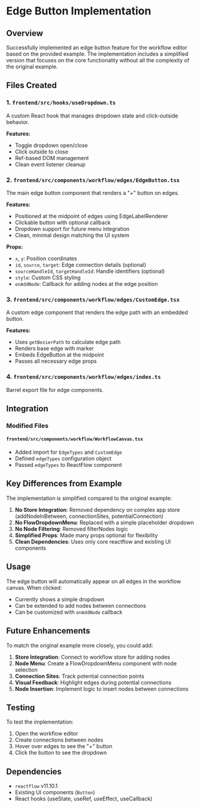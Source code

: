 # Edge Button Implementation

## Overview
Successfully implemented an edge button feature for the workflow editor based on the provided example. The implementation includes a simplified version that focuses on the core functionality without all the complexity of the original example.

## Files Created

### 1. `frontend/src/hooks/useDropdown.ts`
A custom React hook that manages dropdown state and click-outside behavior.

**Features:**
- Toggle dropdown open/close
- Click outside to close
- Ref-based DOM management
- Clean event listener cleanup

### 2. `frontend/src/components/workflow/edges/EdgeButton.tsx`
The main edge button component that renders a "+" button on edges.

**Features:**
- Positioned at the midpoint of edges using EdgeLabelRenderer
- Clickable button with optional callback
- Dropdown support for future menu integration
- Clean, minimal design matching the UI system

**Props:**
- `x`, `y`: Position coordinates
- `id`, `source`, `target`: Edge connection details (optional)
- `sourceHandleId`, `targetHandleId`: Handle identifiers (optional)
- `style`: Custom CSS styling
- `onAddNode`: Callback for adding nodes at the edge position

### 3. `frontend/src/components/workflow/edges/CustomEdge.tsx`
A custom edge component that renders the edge path with an embedded button.

**Features:**
- Uses `getBezierPath` to calculate edge path
- Renders base edge with marker
- Embeds EdgeButton at the midpoint
- Passes all necessary edge props

### 4. `frontend/src/components/workflow/edges/index.ts`
Barrel export file for edge components.

## Integration

### Modified Files

#### `frontend/src/components/workflow/WorkflowCanvas.tsx`
- Added import for `EdgeTypes` and `CustomEdge`
- Defined `edgeTypes` configuration object
- Passed `edgeTypes` to ReactFlow component

## Key Differences from Example

The implementation is simplified compared to the original example:

1. **No Store Integration**: Removed dependency on complex app store (addNodeInBetween, connectionSites, potentialConnection)
2. **No FlowDropdownMenu**: Replaced with a simple placeholder dropdown
3. **No Node Filtering**: Removed filterNodes logic
4. **Simplified Props**: Made many props optional for flexibility
5. **Clean Dependencies**: Uses only core reactflow and existing UI components

## Usage

The edge button will automatically appear on all edges in the workflow canvas. When clicked:
- Currently shows a simple dropdown
- Can be extended to add nodes between connections
- Can be customized with `onAddNode` callback

## Future Enhancements

To match the original example more closely, you could add:

1. **Store Integration**: Connect to workflow store for adding nodes
2. **Node Menu**: Create a FlowDropdownMenu component with node selection
3. **Connection Sites**: Track potential connection points
4. **Visual Feedback**: Highlight edges during potential connections
5. **Node Insertion**: Implement logic to insert nodes between connections

## Testing

To test the implementation:
1. Open the workflow editor
2. Create connections between nodes
3. Hover over edges to see the "+" button
4. Click the button to see the dropdown

## Dependencies

- `reactflow` v11.10.1
- Existing UI components (`Button`)
- React hooks (useState, useRef, useEffect, useCallback)
